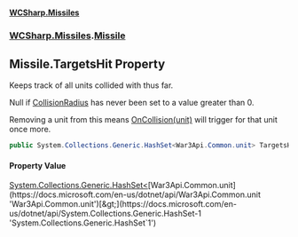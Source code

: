 #### [WCSharp.Missiles](index.md 'index')
### [WCSharp.Missiles](WCSharp.Missiles.md 'WCSharp.Missiles').[Missile](WCSharp.Missiles.Missile.md 'WCSharp.Missiles.Missile')

## Missile.TargetsHit Property

  
Keeps track of all units collided with thus far.  
  
Null if [CollisionRadius](WCSharp.Missiles.Missile.CollisionRadius.md 'WCSharp.Missiles.Missile.CollisionRadius') has never been set to a value greater than 0.  
  
Removing a unit from this means [OnCollision(unit)](WCSharp.Missiles.Missile.OnCollision(War3Api.Common.unit).md 'WCSharp.Missiles.Missile.OnCollision(War3Api.Common.unit)') will trigger for that unit once more.

```csharp
public System.Collections.Generic.HashSet<War3Api.Common.unit> TargetsHit { get; set; }
```

#### Property Value
[System.Collections.Generic.HashSet&lt;](https://docs.microsoft.com/en-us/dotnet/api/System.Collections.Generic.HashSet-1 'System.Collections.Generic.HashSet`1')[War3Api.Common.unit](https://docs.microsoft.com/en-us/dotnet/api/War3Api.Common.unit 'War3Api.Common.unit')[&gt;](https://docs.microsoft.com/en-us/dotnet/api/System.Collections.Generic.HashSet-1 'System.Collections.Generic.HashSet`1')